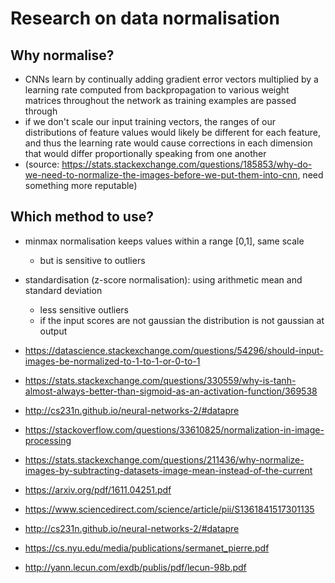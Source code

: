 # Research on data normalisation

## Why normalise?
- CNNs learn by continually adding gradient error vectors multiplied by a learning rate computed from backpropagation to various weight matrices throughout the network as training examples are passed through
- if we don't scale our input training vectors, the ranges of our distributions of feature values would likely be different for each feature, and thus the learning rate would cause corrections in each dimension that would differ proportionally speaking from one another
- (source: https://stats.stackexchange.com/questions/185853/why-do-we-need-to-normalize-the-images-before-we-put-them-into-cnn, need something more reputable)

## Which method to use?
- minmax normalisation keeps values within a range [0,1], same scale
  - but is sensitive to outliers

- standardisation (z-score normalisation): using arithmetic mean and standard deviation
  - less sensitive outliers
  - if the input scores are not gaussian the distribution is not gaussian at output

- https://datascience.stackexchange.com/questions/54296/should-input-images-be-normalized-to-1-to-1-or-0-to-1

- https://stats.stackexchange.com/questions/330559/why-is-tanh-almost-always-better-than-sigmoid-as-an-activation-function/369538

- http://cs231n.github.io/neural-networks-2/#datapre

- https://stackoverflow.com/questions/33610825/normalization-in-image-processing

- https://stats.stackexchange.com/questions/211436/why-normalize-images-by-subtracting-datasets-image-mean-instead-of-the-current

- https://arxiv.org/pdf/1611.04251.pdf

- https://www.sciencedirect.com/science/article/pii/S1361841517301135

- http://cs231n.github.io/neural-networks-2/#datapre

- https://cs.nyu.edu/media/publications/sermanet_pierre.pdf

- http://yann.lecun.com/exdb/publis/pdf/lecun-98b.pdf 
